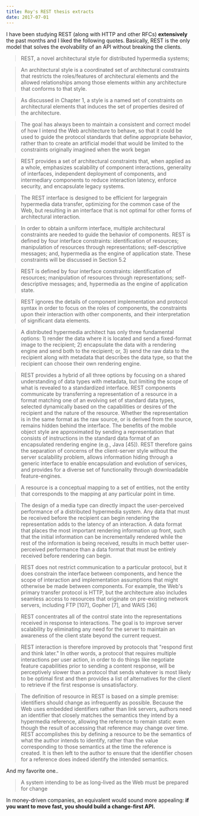 ```yaml
---
title: Roy's REST thesis extracts
date: 2017-07-01
---
```


I have been studying REST (along with HTTP and other RFCs) **extensively** the past months and I liked the following quotes.
Basically, REST is the only model that solves the evolvability of an API without breaking the clients.

> REST, a novel architectural style for distributed hypermedia systems;

<!-- -->

> An architectural style is a coordinated set of architectural constraints that restricts the roles/features of architectural elements and the allowed relationships among those elements within any architecture that conforms to that style.

<!-- -->

> As discussed in Chapter 1, a style is a named set of constraints on architectural elements that induces the set of properties desired of the architecture.

<!-- -->

>The goal has always been to maintain a consistent and correct model of how I intend the Web architecture to behave, so that it could be used to guide the protocol standards that define appropriate behavior, rather than to create an artificial model that would be limited to the constraints originally imagined when the work began

<!-- -->

> REST provides a set of architectural constraints that, when applied as a whole, emphasizes scalability of component interactions, generality of interfaces, independent deployment of components, and intermediary components to reduce interaction latency, enforce security, and encapsulate legacy systems.

<!-- -->

> The REST interface is designed to be efficient for largegrain hypermedia data transfer, optimizing for the common case of the Web, but resulting in an interface that is not optimal for other forms of architectural interaction.

<!-- -->

> In order to obtain a uniform interface, multiple architectural constraints are needed to guide the behavior of components. REST is defined by four interface constraints: identification of resources; manipulation of resources through representations; self-descriptive messages; and, hypermedia as the engine of application state. These constraints will be discussed in Section 5.2

<!-- -->

> REST is defined by four interface constraints: identification of resources; manipulation of resources through representations; self-descriptive messages; and, hypermedia as the engine of application state.

<!-- -->

> REST ignores the details of component implementation and protocol syntax in order to focus on the roles of components, the constraints upon their interaction with other components, and their interpretation of significant data elements.

<!-- -->

> A distributed hypermedia architect has only three fundamental options: 1) render the data where it is located and send a fixed-format image to the recipient; 2) encapsulate the data with a rendering engine and send both to the recipient; or, 3) send the raw data to the recipient along with metadata that describes the data type, so that the recipient can choose their own rendering engine.

<!-- -->

> REST provides a hybrid of all three options by focusing on a shared understanding of data types with metadata, but limiting the scope of what is revealed to a standardized interface. REST components communicate by transferring a representation of a resource in a format matching one of an evolving set of standard data types, selected dynamically based on the capabilities or desires of the recipient and the nature of the resource. Whether the representation is in the same format as the raw source, or is derived from the source, remains hidden behind the interface. The benefits of the mobile object style are approximated by sending a representation that consists of instructions in the standard data format of an encapsulated rendering engine (e.g., Java [45]). REST therefore gains the separation of concerns of the client-server style without the server scalability problem, allows information hiding through a generic interface to enable encapsulation and evolution of services, and provides for a diverse set of functionality through downloadable feature-engines.

<!-- -->

> A resource is a conceptual mapping to a set of entities, not the entity that corresponds to the mapping at any particular point in time.

<!-- -->

> The design of a media type can directly impact the user-perceived performance of a distributed hypermedia system. Any data that must be received before the recipient can begin rendering the representation adds to the latency of an interaction. A data format that places the most important rendering information up front, such that the initial information can be incrementally rendered while the rest of the information is being received, results in much better user-perceived performance than a data format that must be entirely received before rendering can begin.

<!-- -->

> REST does not restrict communication to a particular protocol, but it does constrain the interface between components, and hence the scope of interaction and implementation assumptions that might otherwise be made between components. For example, the Web's primary transfer protocol is HTTP, but the architecture also includes seamless access to resources that originate on pre-existing network servers, including FTP [107], Gopher [7], and WAIS [36]

<!-- -->

> REST concentrates all of the control state into the representations received in response to interactions. The goal is to improve server scalability by eliminating any need for the server to maintain an awareness of the client state beyond the current request.

<!-- -->

> REST interaction is therefore improved by protocols that "respond first and think later." In other words, a protocol that requires multiple interactions per user action, in order to do things like negotiate feature capabilities prior to sending a content response, will be perceptively slower than a protocol that sends whatever is most likely to be optimal first and then provides a list of alternatives for the client to retrieve if the first response is unsatisfactory.

<!-- -->

> The definition of resource in REST is based on a simple premise: identifiers should change as infrequently as possible. Because the Web uses embedded identifiers rather than link servers, authors need an identifier that closely matches the semantics they intend by a hypermedia reference, allowing the reference to remain static even though the result of accessing that reference may change over time. REST accomplishes this by defining a resource to be the semantics of what the author intends to identify, rather than the value corresponding to those semantics at the time the reference is created. It is then left to the author to ensure that the identifier chosen for a reference does indeed identify the intended semantics.

<!-- -->

And my favorite one..

> A system intending to be as long-lived as the Web must be prepared for change

In money-driven companies, an equivalent would sound more appealing: **if you want to move fast, you should build a change-first API.**

